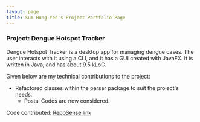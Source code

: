 ```yaml
---
layout: page
title: Sum Hung Yee's Project Portfolio Page
---
```


### Project: Dengue Hotspot Tracker

Dengue Hotspot Tracker is a desktop app for managing dengue cases. The user interacts with it using a CLI, and it has a GUI created with JavaFX. It is written in Java, and has about 9.5 kLoC.

Given below are my technical contributions to the project:
 - Refactored classes within the parser package to suit the project's needs.
    - Postal Codes are now considered.

Code contributed: [RepoSense link](https://nus-cs2103-ay2223s2.github.io/tp-dashboard/?search=sumhungyee)
